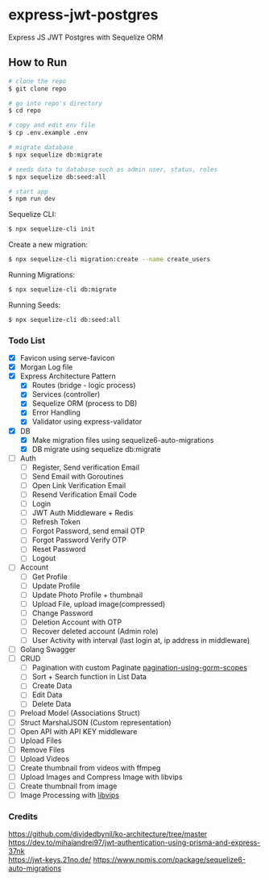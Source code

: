 # express-jwt-postgres

Express JS JWT Postgres with Sequelize ORM

## How to Run

```bash
# clone the repo
$ git clone repo

# go into repo's directory
$ cd repo

# copy and edit env file
$ cp .env.example .env

# migrate database
$ npx sequelize db:migrate

# seeds data to database such as admin user, status, roles
$ npx sequelize db:seed:all

# start app
$ npm run dev
```

Sequelize CLI:

```bash
$ npx sequelize-cli init
```

Create a new migration:

```bash
$ npx sequelize-cli migration:create --name create_users
```

Running Migrations:

```bash
$ npx sequelize-cli db:migrate
```

Running Seeds:

```bash
$ npx sequelize-cli db:seed:all
```

### Todo List

- [x] Favicon using serve-favicon
- [x] Morgan Log file
- [x] Express Architecture Pattern
  - [x] Routes (bridge - logic process)
  - [x] Services (controller)
  - [x] Sequelize ORM (process to DB)
  - [x] Error Handling
  - [x] Validator using express-validator
- [x] DB
  - [x] Make migration files using sequelize6-auto-migrations
  - [x] DB migrate using sequelize db:migrate
- [ ] Auth
  - [ ] Register, Send verification Email
  - [ ] Send Email with Goroutines
  - [ ] Open Link Verification Email
  - [ ] Resend Verification Email Code
  - [ ] Login
  - [ ] JWT Auth Middleware + Redis
  - [ ] Refresh Token
  - [ ] Forgot Password, send email OTP
  - [ ] Forgot Password Verify OTP
  - [ ] Reset Password
  - [ ] Logout
- [ ] Account
  - [ ] Get Profile
  - [ ] Update Profile
  - [ ] Update Photo Profile + thumbnail
  - [ ] Upload File, upload image(compressed)
  - [ ] Change Password
  - [ ] Deletion Account with OTP
  - [ ] Recover deleted account (Admin role)
  - [ ] User Activity with interval (last login at, ip address in middleware)
- [ ] Golang Swagger
- [ ] CRUD
  - [ ] Pagination with custom Paginate [pagination-using-gorm-scopes](https://dev.to/rafaelgfirmino/pagination-using-gorm-scopes-3k5f)
  - [ ] Sort + Search function in List Data
  - [ ] Create Data
  - [ ] Edit Data
  - [ ] Delete Data
- [ ] Preload Model (Associations Struct)
- [ ] Struct MarshalJSON (Custom representation)
- [ ] Open API with API KEY middleware
- [ ] Upload Files
- [ ] Remove Files
- [ ] Upload Videos
- [ ] Create thumbnail from videos with ffmpeg
- [ ] Upload Images and Compress Image with libvips
- [ ] Create thumbnail from image
- [ ] Image Processing with [libvips](https://www.libvips.org/)

### Credits
https://github.com/dividedbynil/ko-architecture/tree/master  
https://dev.to/mihaiandrei97/jwt-authentication-using-prisma-and-express-37nk  
https://jwt-keys.21no.de/
https://www.npmjs.com/package/sequelize6-auto-migrations

